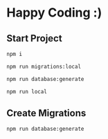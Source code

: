 # Happy Coding :)

## Start Project

```bash
npm i
```

```bash
npm run migrations:local
```

```bash
npm run database:generate
```

```bash
npm run local
```

## Create Migrations

```bash
npm run database:generate
```
